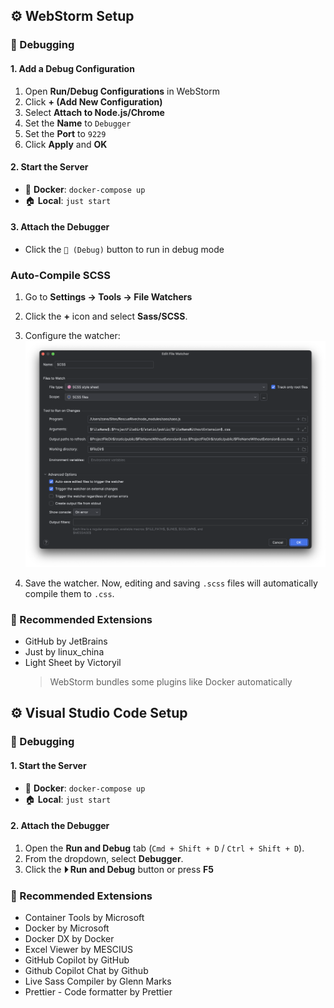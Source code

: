 ## ⚙️ WebStorm Setup

### 🐞 Debugging

#### 1. Add a Debug Configuration

1. Open **Run/Debug Configurations** in WebStorm
2. Click **+ (Add New Configuration)**
3. Select **Attach to Node.js/Chrome**
4. Set the **Name** to `Debugger`
5. Set the **Port** to `9229`
6. Click **Apply** and **OK**

#### 2. Start the Server

- 🐳 **Docker**: `docker-compose up`
- 🏠 **Local**: `just start`

#### 3. Attach the Debugger

- Click the `🐞 (Debug)` button to run in debug mode

### Auto-Compile SCSS

1. Go to **Settings → Tools → File Watchers**

2. Click the **+** icon and select **Sass/SCSS**.

3. Configure the watcher:  
   ![scss_screenshot.png](images/scss_screenshot.png)

4. Save the watcher. Now, editing and saving `.scss` files will automatically compile them to `.css`.

### 🧰 Recommended Extensions

- GitHub by JetBrains
- Just by linux_china
- Light Sheet by Victoryil
  > WebStorm bundles some plugins like Docker automatically

## ⚙️ Visual Studio Code Setup

### 🐞 Debugging

#### 1. Start the Server

- 🐳 **Docker**: `docker-compose up`
- 🏠 **Local**: `just start`

#### 2. Attach the Debugger

1. Open the **Run and Debug** tab (`Cmd + Shift + D` / `Ctrl + Shift + D`).
2. From the dropdown, select **Debugger**.
3. Click the **⏵ Run and Debug** button or press **F5**

### 🧰 Recommended Extensions

- Container Tools by Microsoft
- Docker by Microsoft
- Docker DX by Docker
- Excel Viewer by MESCIUS
- GitHub Copilot by GitHub
- Github Copilot Chat by Github
- Live Sass Compiler by Glenn Marks
- Prettier - Code formatter by Prettier
